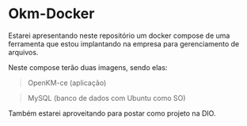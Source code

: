 # Okm-Docker

Estarei apresentando neste repositório um docker compose de uma ferramenta que estou implantando na empresa para gerenciamento de arquivos.

 Neste compose terão duas imagens, sendo elas:
 >OpenKM-ce (aplicação)
 
 >MySQL (banco de dados com Ubuntu como SO)

Também estarei aproveitando para postar como projeto na DIO.